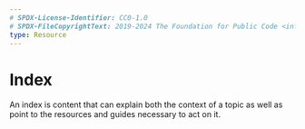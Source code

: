 ```yaml
---
# SPDX-License-Identifier: CC0-1.0
# SPDX-FileCopyrightText: 2019-2024 The Foundation for Public Code <info@publiccode.net>
type: Resource
---
```


# Index

An index is content that can explain both the context of a topic as well as point to the resources and guides necessary to act on it.
